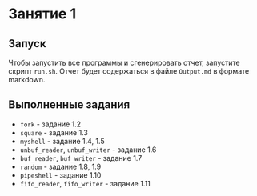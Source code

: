# Занятие 1

## Запуск
Чтобы запустить все программы и сгенерировать отчет, запустите скрипт `run.sh`. Отчет будет содержаться в файле `Output.md` в формате markdown.

## Выполненные задания

 - `fork` - задание 1.2
 - `square` - задание 1.3
 - `myshell` - задание 1.4, 1.5
 - `unbuf_reader`, `unbuf_writer` - задание 1.6
 - `buf_reader`, `buf_writer` - задание 1.7
 - `random` - задание 1.8, 1.9
 - `pipeshell` - задание 1.10
 - `fifo_reader`, `fifo_writer` - задание 1.11
